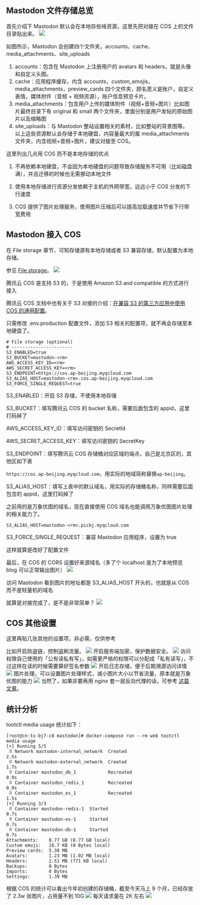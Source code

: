 ## Mastodon 文件存储总览
首先介绍下 Mastodon 默认会在本地存些啥资源，这里先把对接在 COS 上的文件目录贴出来。
![](https://qcloudimg.tencent-cloud.cn/raw/239095d6d0dca42582ef3e6c7ae4be24.png)

如图所示，Mastodon 会创建四个文件夹，accounts、cache、media_attachments、site_uploads

1. accounts：包含在 Mastodon 上注册用户的 avatars 和 headers，就是头像和自定义头图。
2. cache：应用程序缓存，内含 accounts，custom_emojis，media_attachments，preview_cards 四个文件夹，顾名思义是账户，自定义表情，媒体附件（音频 + 视频资源），账户信息预览卡片。
4. media_attachments：包含用户上传的媒体附件（视频+音频+图片）比如图片最终目录下有 original 和 small 两个文件夹，里面分别是用户发帖的原始图片以及缩略图
4. site_uploads：与 Mastodon 整站设置相关的素材，比如整站的背景图等。
以上这些资源默认会存储于本地硬盘，内容量最大的属 media_attachments 文件夹，内含视频+音频+图片，建议对接至 COS。

这里列出几点用 COS 而不是本地存储的优点

1. 不再依赖本地硬盘，不会因为本地硬盘的问题导致存储服务不可用（比如磁盘满），并且迁移的时候也无需挪动本地文件

2. 使用本地存储进行资源分发依赖于主机的外网带宽，远远小于 COS 分发的下行速度

3. COS 提供了图片处理服务，使用图片压缩后可以提高加载速度并节省下行带宽费用

## Mastodon 接入 COS
在 File storage 章节，可知存储源有本地存储或者 S3 兼容存储，默认配置为本地存储。

参见 [File storage](https://github.com/mastodon/documentation/blob/master/content/en/admin/config.md#file-storage-cdn)。
![](https://qcloudimg.tencent-cloud.cn/raw/e129d6552717631d35078bbaff20f68f.png)

腾讯云 COS 是支持 S3 的，于是使用 Amazon S3 and compatible 的方式进行接入

腾讯云 COS 文档中也有关于 S3 对接的介绍：[在兼容 S3 的第三方应用中使用 COS 的通用配置](https://cloud.tencent.com/document/product/436/41284?from=10680)。

只需修改 .env.production 配置文件，添加 S3 相关的配置项，就不再会存储至本地硬盘了。
```
# File storage (optional)
# -----------------------
S3_ENABLED=true
S3_BUCKET=mastodon-<rm>
AWS_ACCESS_KEY_ID=<rm>
AWS_SECRET_ACCESS_KEY=<rm>
S3_ENDPOINT=https://cos.ap-beijing.myqcloud.com
S3_ALIAS_HOST=mastodon-<rm>.cos.ap-beijing.myqcloud.com
S3_FORCE_SINGLE_REQUEST=true

```

S3_ENABLED：开启 S3 存储，不使用本地存储

S3_BUCKET：填写腾讯云 COS 的 bucket 名称，需要后面包含的 appid，这里打码掉了

AWS_ACCESS_KEY_ID：填写访问密钥的 SecretId

AWS_SECRET_ACCESS_KEY：填写访问密钥的 SecretKey

S3_ENDPOINT：填写腾讯云 COS 存储桶对应区域的端点，自己是北京区的，其他区如下表

`https://cos.ap-beijing.myqcloud.com`，用实际的地域简称替换`ap-beijing`。

S3_ALIAS_HOST：填写上表中的默认域名，用实际的存储桶名称，同样需要后面包含的 appid，这里打码掉了

之前用的是万象优图的域名，现在直接使用 COS 域名也能调用万象优图图片处理的相关能力了。
```
S3_ALIAS_HOST=mastodon-<rm>.picbj.myqcloud.com

```

S3_FORCE_SINGLE_REQUEST：兼容 Mastodon 应用程序，设置为 true

这样就算是改好了配置文件

最后，在 COS 的 CORS 设置好来源域名（多了个 localhost 是为了本地预览 blog 可以正常输出图片）
![](https://qcloudimg.tencent-cloud.cn/raw/dfa54dabaaa8d6f4e509ff536746f9de.png)

访问 Mastodon 看到图片的地址都是 S3_ALIAS_HOST 开头的，也就是从 COS 而不是轻量机的域名

就算是对接完成了，是不是非常简单？
![](https://qcloudimg.tencent-cloud.cn/raw/bd3f6d889673209d22359f9da59c9b3a.png)


## COS 其他设置
这里再贴几张其他的设置项，非必需，仅供参考

比如开启防盗链，控制盗刷流量。
![](https://qcloudimg.tencent-cloud.cn/raw/f92e7ba7c41946d00b093b5b5d023110.png)
开启服务端加密，保护数据安全。
![](https://qcloudimg.tencent-cloud.cn/raw/a4594d79e7871cce6bae774532fe1f21.png)
访问权限自己使用的「公有读私有写」，如需更严格的权限可以分配成「私有读写」，不过这样在读的时候需要算好签名参数
![](https://qcloudimg.tencent-cloud.cn/raw/ac06affdf4fe67af3f7cc4b5d3f8a39a.png)
开启日志存储，便于后期溯源访问详情
![](https://qcloudimg.tencent-cloud.cn/raw/515e0b9ecf22e0573b66a4cdd91f786d.png)
图片处理，可以设置图片处理样式，减小图片大小以节省流量，原本就是万象优图的能力
![](https://qcloudimg.tencent-cloud.cn/raw/011267c72048026bb2797e0ad0b6fbe8.png)
当然了，如果非要再用 nginx 套一层反向代理的话，可参考 [这篇文章](https://docs.joinmastodon.org/admin/optional/object-storage-proxy)。

## 统计分析
tootctl media usage 统计如下：
```
[root@cn-tx-bj7-c8 mastodon]# docker-compose run --rm web tootctl media usage
[+] Running 5/5
 ⠿ Network mastodon-internal_network  Created                                                                                                                                                                                                        2.5s
 ⠿ Network mastodon-external_network  Created                                                                                                                                                                                                        1.7s
 ⠿ Container mastodon_db_1            Recreated                                                                                                                                                                                                      0.9s
 ⠿ Container mastodon_redis_1         Recreated                                                                                                                                                                                                      0.9s
 ⠿ Container mastodon_es_1            Recreated                                                                                                                                                                                                      1.5s
[+] Running 3/3
 ⠿ Container mastodon-redis-1  Started                                                                                                                                                                                                               0.7s
 ⠿ Container mastodon-es-1     Started                                                                                                                                                                                                               0.7s
 ⠿ Container mastodon-db-1     Started                                                                                                                                                                                                               0.7s
Attachments:    8.77 GB (8.77 GB local)
Custom emoji:   16.7 KB (0 Bytes local)
Preview cards:  5.38 MB
Avatars:        1.23 MB (1.02 MB local)
Headers:        2.51 MB (771 KB local)
Backups:        0 Bytes
Imports:        0 Bytes
Settings:       1.39 MB

```

根据 COS 的统计可以看出今年初创建的存储桶，截至今天马上 9 个月，已经存放了 2.3w 张图片，占用量不到 10G
![](https://qcloudimg.tencent-cloud.cn/raw/5ca0c1218557a671e7a92478bbc9d6c3.png)
每天请求量在 2K 左右
![](https://qcloudimg.tencent-cloud.cn/raw/9b55b63b791aac990b75565c9a315eb7.png)
